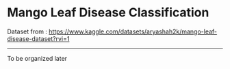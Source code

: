 # Mango Leaf Disease Classification

Dataset from : https://www.kaggle.com/datasets/aryashah2k/mango-leaf-disease-dataset?rvi=1

---
To be organized later